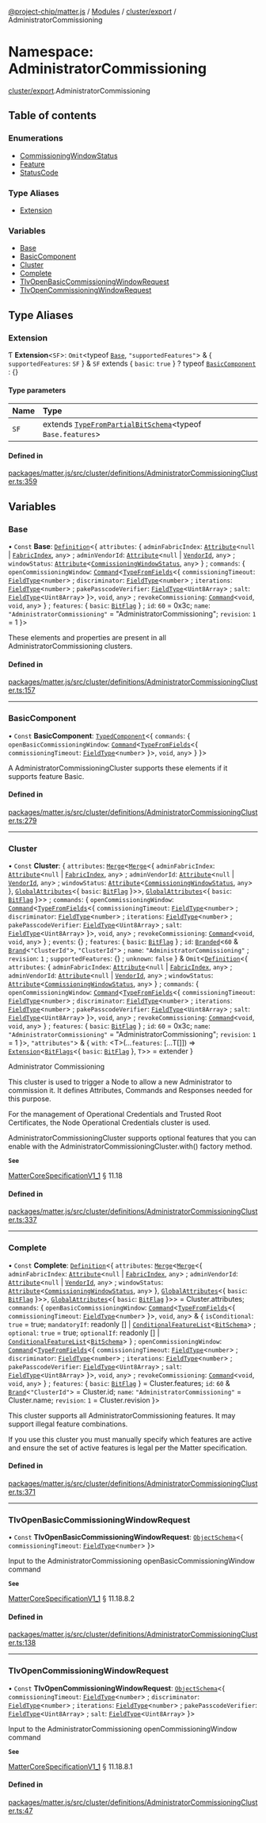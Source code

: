 [@project-chip/matter.js](../README.md) / [Modules](../modules.md) / [cluster/export](cluster_export.md) / AdministratorCommissioning

# Namespace: AdministratorCommissioning

[cluster/export](cluster_export.md).AdministratorCommissioning

## Table of contents

### Enumerations

- [CommissioningWindowStatus](../enums/cluster_export.AdministratorCommissioning.CommissioningWindowStatus.md)
- [Feature](../enums/cluster_export.AdministratorCommissioning.Feature.md)
- [StatusCode](../enums/cluster_export.AdministratorCommissioning.StatusCode.md)

### Type Aliases

- [Extension](cluster_export.AdministratorCommissioning.md#extension)

### Variables

- [Base](cluster_export.AdministratorCommissioning.md#base)
- [BasicComponent](cluster_export.AdministratorCommissioning.md#basiccomponent)
- [Cluster](cluster_export.AdministratorCommissioning.md#cluster)
- [Complete](cluster_export.AdministratorCommissioning.md#complete)
- [TlvOpenBasicCommissioningWindowRequest](cluster_export.AdministratorCommissioning.md#tlvopenbasiccommissioningwindowrequest)
- [TlvOpenCommissioningWindowRequest](cluster_export.AdministratorCommissioning.md#tlvopencommissioningwindowrequest)

## Type Aliases

### Extension

Ƭ **Extension**<`SF`\>: `Omit`<typeof [`Base`](cluster_export.AdministratorCommissioning.md#base), ``"supportedFeatures"``\> & { `supportedFeatures`: `SF`  } & `SF` extends { `basic`: ``true``  } ? typeof [`BasicComponent`](cluster_export.AdministratorCommissioning.md#basiccomponent) : {}

#### Type parameters

| Name | Type |
| :------ | :------ |
| `SF` | extends [`TypeFromPartialBitSchema`](schema_export.md#typefrompartialbitschema)<typeof `Base.features`\> |

#### Defined in

[packages/matter.js/src/cluster/definitions/AdministratorCommissioningCluster.ts:359](https://github.com/project-chip/matter.js/blob/be83914/packages/matter.js/src/cluster/definitions/AdministratorCommissioningCluster.ts#L359)

## Variables

### Base

• `Const` **Base**: [`Definition`](cluster_export.ClusterFactory.md#definition)<{ `attributes`: { `adminFabricIndex`: [`Attribute`](cluster_export.md#attribute)<``null`` \| [`FabricIndex`](datatype_export.md#fabricindex), `any`\> ; `adminVendorId`: [`Attribute`](cluster_export.md#attribute)<``null`` \| [`VendorId`](datatype_export.md#vendorid), `any`\> ; `windowStatus`: [`Attribute`](cluster_export.md#attribute)<[`CommissioningWindowStatus`](../enums/cluster_export.AdministratorCommissioning.CommissioningWindowStatus.md), `any`\>  } ; `commands`: { `openCommissioningWindow`: [`Command`](cluster_export.md#command)<[`TypeFromFields`](tlv_export.md#typefromfields)<{ `commissioningTimeout`: [`FieldType`](../interfaces/tlv_export.FieldType.md)<`number`\> ; `discriminator`: [`FieldType`](../interfaces/tlv_export.FieldType.md)<`number`\> ; `iterations`: [`FieldType`](../interfaces/tlv_export.FieldType.md)<`number`\> ; `pakePasscodeVerifier`: [`FieldType`](../interfaces/tlv_export.FieldType.md)<`Uint8Array`\> ; `salt`: [`FieldType`](../interfaces/tlv_export.FieldType.md)<`Uint8Array`\>  }\>, `void`, `any`\> ; `revokeCommissioning`: [`Command`](cluster_export.md#command)<`void`, `void`, `any`\>  } ; `features`: { `basic`: [`BitFlag`](schema_export.md#bitflag-1)  } ; `id`: ``60`` = 0x3c; `name`: ``"AdministratorCommissioning"`` = "AdministratorCommissioning"; `revision`: ``1`` = 1 }\>

These elements and properties are present in all AdministratorCommissioning clusters.

#### Defined in

[packages/matter.js/src/cluster/definitions/AdministratorCommissioningCluster.ts:157](https://github.com/project-chip/matter.js/blob/be83914/packages/matter.js/src/cluster/definitions/AdministratorCommissioningCluster.ts#L157)

___

### BasicComponent

• `Const` **BasicComponent**: [`TypedComponent`](../interfaces/cluster_export.ClusterFactory.TypedComponent.md)<{ `commands`: { `openBasicCommissioningWindow`: [`Command`](cluster_export.md#command)<[`TypeFromFields`](tlv_export.md#typefromfields)<{ `commissioningTimeout`: [`FieldType`](../interfaces/tlv_export.FieldType.md)<`number`\>  }\>, `void`, `any`\>  }  }\>

A AdministratorCommissioningCluster supports these elements if it supports feature Basic.

#### Defined in

[packages/matter.js/src/cluster/definitions/AdministratorCommissioningCluster.ts:279](https://github.com/project-chip/matter.js/blob/be83914/packages/matter.js/src/cluster/definitions/AdministratorCommissioningCluster.ts#L279)

___

### Cluster

• `Const` **Cluster**: { `attributes`: [`Merge`](util_export.md#merge)<[`Merge`](util_export.md#merge)<{ `adminFabricIndex`: [`Attribute`](cluster_export.md#attribute)<``null`` \| [`FabricIndex`](datatype_export.md#fabricindex), `any`\> ; `adminVendorId`: [`Attribute`](cluster_export.md#attribute)<``null`` \| [`VendorId`](datatype_export.md#vendorid), `any`\> ; `windowStatus`: [`Attribute`](cluster_export.md#attribute)<[`CommissioningWindowStatus`](../enums/cluster_export.AdministratorCommissioning.CommissioningWindowStatus.md), `any`\>  }, [`GlobalAttributes`](cluster_export.md#globalattributes-1)<{ `basic`: [`BitFlag`](schema_export.md#bitflag-1)  }\>\>, [`GlobalAttributes`](cluster_export.md#globalattributes-1)<{ `basic`: [`BitFlag`](schema_export.md#bitflag-1)  }\>\> ; `commands`: { `openCommissioningWindow`: [`Command`](cluster_export.md#command)<[`TypeFromFields`](tlv_export.md#typefromfields)<{ `commissioningTimeout`: [`FieldType`](../interfaces/tlv_export.FieldType.md)<`number`\> ; `discriminator`: [`FieldType`](../interfaces/tlv_export.FieldType.md)<`number`\> ; `iterations`: [`FieldType`](../interfaces/tlv_export.FieldType.md)<`number`\> ; `pakePasscodeVerifier`: [`FieldType`](../interfaces/tlv_export.FieldType.md)<`Uint8Array`\> ; `salt`: [`FieldType`](../interfaces/tlv_export.FieldType.md)<`Uint8Array`\>  }\>, `void`, `any`\> ; `revokeCommissioning`: [`Command`](cluster_export.md#command)<`void`, `void`, `any`\>  } ; `events`: {} ; `features`: { `basic`: [`BitFlag`](schema_export.md#bitflag-1)  } ; `id`: [`Branded`](util_export.md#branded)<``60`` & [`Brand`](util_export.md#brand)<``"ClusterId"``\>, ``"ClusterId"``\> ; `name`: ``"AdministratorCommissioning"`` ; `revision`: ``1`` ; `supportedFeatures`: {} ; `unknown`: ``false``  } & `Omit`<[`Definition`](cluster_export.ClusterFactory.md#definition)<{ `attributes`: { `adminFabricIndex`: [`Attribute`](cluster_export.md#attribute)<``null`` \| [`FabricIndex`](datatype_export.md#fabricindex), `any`\> ; `adminVendorId`: [`Attribute`](cluster_export.md#attribute)<``null`` \| [`VendorId`](datatype_export.md#vendorid), `any`\> ; `windowStatus`: [`Attribute`](cluster_export.md#attribute)<[`CommissioningWindowStatus`](../enums/cluster_export.AdministratorCommissioning.CommissioningWindowStatus.md), `any`\>  } ; `commands`: { `openCommissioningWindow`: [`Command`](cluster_export.md#command)<[`TypeFromFields`](tlv_export.md#typefromfields)<{ `commissioningTimeout`: [`FieldType`](../interfaces/tlv_export.FieldType.md)<`number`\> ; `discriminator`: [`FieldType`](../interfaces/tlv_export.FieldType.md)<`number`\> ; `iterations`: [`FieldType`](../interfaces/tlv_export.FieldType.md)<`number`\> ; `pakePasscodeVerifier`: [`FieldType`](../interfaces/tlv_export.FieldType.md)<`Uint8Array`\> ; `salt`: [`FieldType`](../interfaces/tlv_export.FieldType.md)<`Uint8Array`\>  }\>, `void`, `any`\> ; `revokeCommissioning`: [`Command`](cluster_export.md#command)<`void`, `void`, `any`\>  } ; `features`: { `basic`: [`BitFlag`](schema_export.md#bitflag-1)  } ; `id`: ``60`` = 0x3c; `name`: ``"AdministratorCommissioning"`` = "AdministratorCommissioning"; `revision`: ``1`` = 1 }\>, ``"attributes"``\> & { `with`: <T\>(...`features`: [...T[]]) => [`Extension`](cluster_export.AdministratorCommissioning.md#extension)<[`BitFlags`](schema_export.md#bitflags)<{ `basic`: [`BitFlag`](schema_export.md#bitflag-1)  }, `T`\>\> = extender }

Administrator Commissioning

This cluster is used to trigger a Node to allow a new Administrator to commission it. It defines Attributes,
Commands and Responses needed for this purpose.

For the management of Operational Credentials and Trusted Root Certificates, the Node Operational Credentials
cluster is used.

AdministratorCommissioningCluster supports optional features that you can enable with the
AdministratorCommissioningCluster.with() factory method.

**`See`**

[MatterCoreSpecificationV1_1](../interfaces/spec_export.MatterCoreSpecificationV1_1.md) § 11.18

#### Defined in

[packages/matter.js/src/cluster/definitions/AdministratorCommissioningCluster.ts:337](https://github.com/project-chip/matter.js/blob/be83914/packages/matter.js/src/cluster/definitions/AdministratorCommissioningCluster.ts#L337)

___

### Complete

• `Const` **Complete**: [`Definition`](cluster_export.ClusterFactory.md#definition)<{ `attributes`: [`Merge`](util_export.md#merge)<[`Merge`](util_export.md#merge)<{ `adminFabricIndex`: [`Attribute`](cluster_export.md#attribute)<``null`` \| [`FabricIndex`](datatype_export.md#fabricindex), `any`\> ; `adminVendorId`: [`Attribute`](cluster_export.md#attribute)<``null`` \| [`VendorId`](datatype_export.md#vendorid), `any`\> ; `windowStatus`: [`Attribute`](cluster_export.md#attribute)<[`CommissioningWindowStatus`](../enums/cluster_export.AdministratorCommissioning.CommissioningWindowStatus.md), `any`\>  }, [`GlobalAttributes`](cluster_export.md#globalattributes-1)<{ `basic`: [`BitFlag`](schema_export.md#bitflag-1)  }\>\>, [`GlobalAttributes`](cluster_export.md#globalattributes-1)<{ `basic`: [`BitFlag`](schema_export.md#bitflag-1)  }\>\> = Cluster.attributes; `commands`: { `openBasicCommissioningWindow`: [`Command`](cluster_export.md#command)<[`TypeFromFields`](tlv_export.md#typefromfields)<{ `commissioningTimeout`: [`FieldType`](../interfaces/tlv_export.FieldType.md)<`number`\>  }\>, `void`, `any`\> & { `isConditional`: ``true`` = true; `mandatoryIf`: readonly [] \| [`ConditionalFeatureList`](cluster_export.md#conditionalfeaturelist)<[`BitSchema`](schema_export.md#bitschema)\> ; `optional`: ``true`` = true; `optionalIf`: readonly [] \| [`ConditionalFeatureList`](cluster_export.md#conditionalfeaturelist)<[`BitSchema`](schema_export.md#bitschema)\>  } ; `openCommissioningWindow`: [`Command`](cluster_export.md#command)<[`TypeFromFields`](tlv_export.md#typefromfields)<{ `commissioningTimeout`: [`FieldType`](../interfaces/tlv_export.FieldType.md)<`number`\> ; `discriminator`: [`FieldType`](../interfaces/tlv_export.FieldType.md)<`number`\> ; `iterations`: [`FieldType`](../interfaces/tlv_export.FieldType.md)<`number`\> ; `pakePasscodeVerifier`: [`FieldType`](../interfaces/tlv_export.FieldType.md)<`Uint8Array`\> ; `salt`: [`FieldType`](../interfaces/tlv_export.FieldType.md)<`Uint8Array`\>  }\>, `void`, `any`\> ; `revokeCommissioning`: [`Command`](cluster_export.md#command)<`void`, `void`, `any`\>  } ; `features`: { `basic`: [`BitFlag`](schema_export.md#bitflag-1)  } = Cluster.features; `id`: ``60`` & [`Brand`](util_export.md#brand)<``"ClusterId"``\> = Cluster.id; `name`: ``"AdministratorCommissioning"`` = Cluster.name; `revision`: ``1`` = Cluster.revision }\>

This cluster supports all AdministratorCommissioning features. It may support illegal feature combinations.

If you use this cluster you must manually specify which features are active and ensure the set of active
features is legal per the Matter specification.

#### Defined in

[packages/matter.js/src/cluster/definitions/AdministratorCommissioningCluster.ts:371](https://github.com/project-chip/matter.js/blob/be83914/packages/matter.js/src/cluster/definitions/AdministratorCommissioningCluster.ts#L371)

___

### TlvOpenBasicCommissioningWindowRequest

• `Const` **TlvOpenBasicCommissioningWindowRequest**: [`ObjectSchema`](../classes/tlv_export.ObjectSchema.md)<{ `commissioningTimeout`: [`FieldType`](../interfaces/tlv_export.FieldType.md)<`number`\>  }\>

Input to the AdministratorCommissioning openBasicCommissioningWindow command

**`See`**

[MatterCoreSpecificationV1_1](../interfaces/spec_export.MatterCoreSpecificationV1_1.md) § 11.18.8.2

#### Defined in

[packages/matter.js/src/cluster/definitions/AdministratorCommissioningCluster.ts:138](https://github.com/project-chip/matter.js/blob/be83914/packages/matter.js/src/cluster/definitions/AdministratorCommissioningCluster.ts#L138)

___

### TlvOpenCommissioningWindowRequest

• `Const` **TlvOpenCommissioningWindowRequest**: [`ObjectSchema`](../classes/tlv_export.ObjectSchema.md)<{ `commissioningTimeout`: [`FieldType`](../interfaces/tlv_export.FieldType.md)<`number`\> ; `discriminator`: [`FieldType`](../interfaces/tlv_export.FieldType.md)<`number`\> ; `iterations`: [`FieldType`](../interfaces/tlv_export.FieldType.md)<`number`\> ; `pakePasscodeVerifier`: [`FieldType`](../interfaces/tlv_export.FieldType.md)<`Uint8Array`\> ; `salt`: [`FieldType`](../interfaces/tlv_export.FieldType.md)<`Uint8Array`\>  }\>

Input to the AdministratorCommissioning openCommissioningWindow command

**`See`**

[MatterCoreSpecificationV1_1](../interfaces/spec_export.MatterCoreSpecificationV1_1.md) § 11.18.8.1

#### Defined in

[packages/matter.js/src/cluster/definitions/AdministratorCommissioningCluster.ts:47](https://github.com/project-chip/matter.js/blob/be83914/packages/matter.js/src/cluster/definitions/AdministratorCommissioningCluster.ts#L47)
